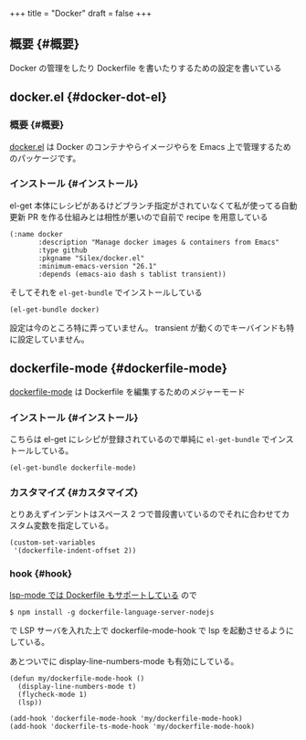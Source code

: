 +++
title = "Docker"
draft = false
+++

## 概要 {#概要}

Docker の管理をしたり Dockerfile を書いたりするための設定を書いている


## docker.el {#docker-dot-el}


### 概要 {#概要}

[docker.el](https://github.com/Silex/docker.el) は Docker のコンテナやらイメージやらを Emacs 上で管理するためのパッケージです。


### インストール {#インストール}

el-get 本体にレシピがあるけどブランチ指定がされていなくて私が使ってる自動更新 PR を作る仕組みとは相性が悪いので自前で recipe を用意している

```emacs-lisp
(:name docker
       :description "Manage docker images & containers from Emacs"
       :type github
       :pkgname "Silex/docker.el"
       :minimum-emacs-version "26.1"
       :depends (emacs-aio dash s tablist transient))
```

そしてそれを `el-get-bundle` でインストールしている

```emacs-lisp
(el-get-bundle docker)
```

設定は今のところ特に弄っていません。
transient が動くのでキーバインドも特に設定していません。


## dockerfile-mode {#dockerfile-mode}

[dockerfile-mode](https://github.com/spotify/dockerfile-mode) は Dockerfile を編集するためのメジャーモード


### インストール {#インストール}

こちらは el-get にレシピが登録されているので単純に `el-get-bundle` でインストールしている。

```emacs-lisp
(el-get-bundle dockerfile-mode)
```


### カスタマイズ {#カスタマイズ}

とりあえずインデントはスペース 2 つで普段書いているのでそれに合わせてカスタム変数を指定している。

```emacs-lisp
(custom-set-variables
 '(dockerfile-indent-offset 2))
```


### hook {#hook}

[lsp-mode では Dockerfile もサポートしている](https://emacs-lsp.github.io/lsp-mode/page/lsp-dockerfile/) ので

```text
$ npm install -g dockerfile-language-server-nodejs
```

で LSP サーバを入れた上で
dockerfile-mode-hook で lsp を起動させるようにしている。

あとついでに display-line-numbers-mode も有効にしている。

```emacs-lisp
(defun my/dockerfile-mode-hook ()
  (display-line-numbers-mode t)
  (flycheck-mode 1)
  (lsp))

(add-hook 'dockerfile-mode-hook 'my/dockerfile-mode-hook)
(add-hook 'dockerfile-ts-mode-hook 'my/dockerfile-mode-hook)
```
